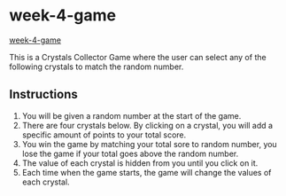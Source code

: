 # week-4-game

[week-4-game](http://github.com)

This is a Crystals Collector Game where the user can select any of the following crystals to match the random number.

## Instructions

1. You will be given a random number at the start of the game.
2. There are four crystals below. By clicking on a crystal, you will add a specific amount of points to your total score.
3. You win the game by matching your total sore to random number, you lose the game if your total goes above the random number.
4. The value of each crystal is hidden from you until you click on it.
5. Each time when the game starts, the game will change the values of each crystal.


